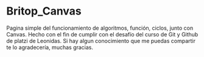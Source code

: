 # Britop_Canvas

Pagina simple del funcionamiento de algoritmos, función, ciclos, junto con Canvas.
Hecho con el fin de cumplir con el desafío del curso de Git y Github de platzi de
Leonidas.
Si hay algun conocimiento que me puedas compartir te lo agradecería, muchas gracias.
